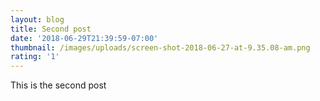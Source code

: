 ```yaml
---
layout: blog
title: Second post
date: '2018-06-29T21:39:59-07:00'
thumbnail: /images/uploads/screen-shot-2018-06-27-at-9.35.08-am.png
rating: '1'
---
```

This is the second post
